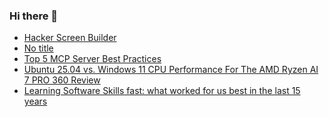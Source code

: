 ### Hi there 👋

<!-- daily.dev BOOKMARKS:START -->
- [Hacker Screen Builder](https://app.daily.dev/posts/7nlc9WfsU?utm_source=rss&utm_medium=bookmarks&utm_campaign=PnGboN99PhXCxFrWGGg2C)
- [No title](https://app.daily.dev/posts/wrZOUzxxO?utm_source=rss&utm_medium=bookmarks&utm_campaign=PnGboN99PhXCxFrWGGg2C)
- [Top 5 MCP Server Best Practices](https://app.daily.dev/posts/vxxUiPxQ9?utm_source=rss&utm_medium=bookmarks&utm_campaign=PnGboN99PhXCxFrWGGg2C)
- [Ubuntu 25.04 vs. Windows 11 CPU Performance For The AMD Ryzen AI 7 PRO 360 Review](https://app.daily.dev/posts/xltM6gOKU?utm_source=rss&utm_medium=bookmarks&utm_campaign=PnGboN99PhXCxFrWGGg2C)
- [Learning Software Skills fast: what worked for us best in the last 15 years](https://app.daily.dev/posts/Leatr0x7x?utm_source=rss&utm_medium=bookmarks&utm_campaign=PnGboN99PhXCxFrWGGg2C)
<!-- daily.dev BOOKMARKS:END -->

<!--
**dinesh4monto/dinesh4monto** is a ✨ _special_ ✨ repository because its `README.md` (this file) appears on your GitHub profile.

Here are some ideas to get you started:

- 🔭 I’m currently working on ...
- 🌱 I’m currently learning ...
- 👯 I’m looking to collaborate on ...
- 🤔 I’m looking for help with ...
- 💬 Ask me about ...
- 📫 How to reach me: ...
- 😄 Pronouns: ...
- ⚡ Fun fact: ...
-->

